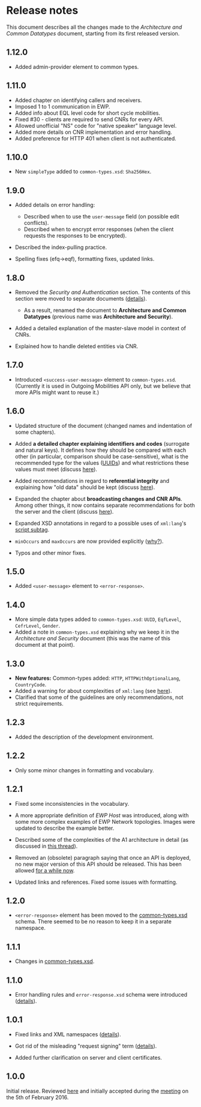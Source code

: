 Release notes
=============

This document describes all the changes made to the *Architecture and Common
Datatypes* document, starting from its first released version.


1.12.0
------

* Added admin-provider element to common types.


1.11.0
------

* Added chapter on identifying callers and receivers.
* Imposed 1 to 1 communication in EWP.
* Added info about EQL level code for short cycle mobilities.
* Fixed #30 - clients are required to send CNRs for every API.
* Allowed unofficial "NS" code for "native speaker" language level.
* Added more details on CNR implementation and error handling.
* Added preference for HTTP 401 when client is not authenticated.


1.10.0
------

* New `simpleType` added to `common-types.xsd`: `Sha256Hex`.


1.9.0
-----

* Added details on error handling:

  - Described when to use the `user-message` field (on possible edit
    conflicts).
  - Described when to encrypt error responses (when the client requests the
    responses to be encrypted).

* Described the index-pulling practice.

* Spelling fixes (efq->eqf), formatting fixes, updated links.


1.8.0
-----

* Removed the *Security and Authentication* section. The contents of this
  section were moved to separate documents
  ([details](https://github.com/erasmus-without-paper/ewp-specs-architecture/issues/21)).

  * As a result, renamed the document to **Architecture and Common Datatypes**
    (previous name was **Architecture and Security**).

* Added a detailed explanation of the master-slave model in context of CNRs.

* Explained how to handle deleted entities via CNR.


1.7.0
-----

* Introduced `<success-user-message>` element to `common-types.xsd`. (Currently
  it is used in Outgoing Mobilities API only, but we believe that more APIs
  might want to reuse it.)


1.6.0
-----

* Updated structure of the document (changed names and indentation of some
  chapters).

* Added **a detailed chapter explaining identifiers and codes** (surrogate and
  natural keys). It defines how they should be compared with each other (in
  particular, comparison should be case-sensitive), what is the recommended
  type for the values
  ([UUIDs](https://github.com/erasmus-without-paper/general-issues/issues/10#issuecomment-280311729))
  and what restrictions these values must meet (discuss
  [here](https://github.com/erasmus-without-paper/general-issues/issues/23)).

* Added recommendations in regard to **referential integrity** and explaining
  how "old data" should be kept (discuss
  [here](https://github.com/erasmus-without-paper/general-issues/issues/20)).

* Expanded the chapter about **broadcasting changes and CNR APIs**. Among other
  things, it now contains separate recommendations for both the server and the
  client (discuss
  [here](https://github.com/erasmus-without-paper/ewp-specs-architecture/issues/19)).

* Expanded XSD annotations in regard to a possible uses of `xml:lang`'s [script
  subtag](https://en.wikipedia.org/wiki/ISO_15924).

* `minOccurs` and `maxOccurs` are now provided explicitly
  ([why?](https://github.com/erasmus-without-paper/general-issues/issues/22)).

* Typos and other minor fixes.


1.5.0
-----

* Added `<user-message>` element to `<error-response>`.


1.4.0
-----

* More simple data types added to `common-types.xsd`: `UUID`, `EqfLevel`,
  `CefrLevel`, `Gender`.
* Added a note in `common-types.xsd` explaining why we keep it in the
  *Architecture and Security* document (this was the name of this document at
  that point).


1.3.0
-----

* **New features:** Common-types added: `HTTP`, `HTTPWithOptionalLang`,
  `CountryCode`.
* Added a warning for about complexities of `xml:lang` (see
  [here](https://github.com/erasmus-without-paper/ewp-specs-architecture/issues/11)).
* Clarified that some of the guidelines are only recommendations, not strict
  requirements.


1.2.3
-----

* Added the description of the development environment.


1.2.2
-----

* Only some minor changes in formatting and vocabulary.


1.2.1
-----

* Fixed some inconsistencies in the vocabulary.

* A more appropriate definition of *EWP Host* was introduced, along with some
  more complex examples of EWP Network topologies. Images were updated to
  describe the example better.

* Described some of the complexities of the A1 architecture in detail (as
  discussed in
  [this thread](https://github.com/erasmus-without-paper/ewp-specs-api-echo/issues/3)).

* Removed an (obsolete) paragraph saying that once an API is deployed, no new
  major version of this API should be released. This has been allowed [for a
  while now](https://github.com/erasmus-without-paper/ewp-specs-architecture/issues/6).

* Updated links and references. Fixed some issues with formatting.


1.2.0
-----

* `<error-response>` element has been moved to the
  [common-types.xsd](common-types.xsd)  schema. There seemed to be no reason to
  keep it in a separate namespace.


1.1.1
-----

* Changes in [common-types.xsd](common-types.xsd).


1.1.0
-----

* Error handling rules and `error-response.xsd` schema were introduced
  ([details](https://github.com/erasmus-without-paper/ewp-specs-architecture/issues/7)).


1.0.1
-----

* Fixed links and XML namespaces
  ([details](https://github.com/erasmus-without-paper/general-issues/issues/4)).

* Got rid of the misleading "request signing" term
  ([details](https://github.com/erasmus-without-paper/ewp-specs-api-echo/issues/1)).

* Added further clarification on server and client certificates.


1.0.0
-----

Initial release. Reviewed
[here](https://github.com/erasmus-without-paper/ewp-specs-architecture/pull/1/files)
and initially accepted during the
[meeting](https://github.com/erasmus-without-paper/general-issues/issues/3)
on the 5th of February 2016.
